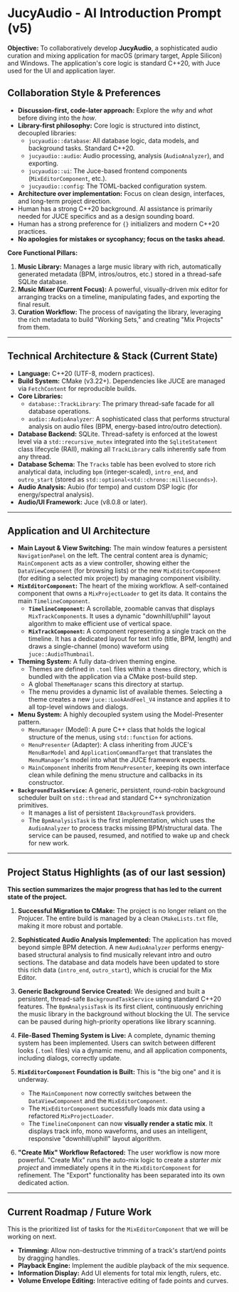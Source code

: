 # JucyAudio - AI Introduction Prompt (v5)

**Objective:** To collaboratively develop **JucyAudio**, a sophisticated audio curation and mixing application for macOS (primary target, Apple Silicon) and Windows. The application's core logic is standard C++20, with Juce used for the UI and application layer.

## Collaboration Style & Preferences

*   **Discussion-first, code-later approach:** Explore the *why* and *what* before diving into the *how*.
*   **Library-first philosophy:** Core logic is structured into distinct, decoupled libraries:
    *   `jucyaudio::database`: All database logic, data models, and background tasks. Standard C++20.
    *   `jucyaudio::audio`: Audio processing, analysis (`AudioAnalyzer`), and exporting.
    *   `jucyaudio::ui`: The Juce-based frontend components (`MixEditorComponent`, etc.).
    *   `jucyaudio::config`: The TOML-backed configuration system.
*   **Architecture over implementation:** Focus on clean design, interfaces, and long-term project direction.
*   Human has a strong C++20 background. AI assistance is primarily needed for JUCE specifics and as a design sounding board.
*   Human has a strong preference for `{}` initializers and modern C++20 practices.
*   **No apologies for mistakes or sycophancy; focus on the tasks ahead.**

**Core Functional Pillars:**

1.  **Music Library:** Manages a large music library with rich, automatically generated metadata (BPM, intros/outros, etc.) stored in a thread-safe SQLite database.
2.  **Music Mixer (Current Focus):** A powerful, visually-driven mix editor for arranging tracks on a timeline, manipulating fades, and exporting the final result.
3.  **Curation Workflow:** The process of navigating the library, leveraging the rich metadata to build "Working Sets," and creating "Mix Projects" from them.

---

## Technical Architecture & Stack (Current State)

*   **Language:** C++20 (UTF-8, modern practices).
*   **Build System:** CMake (v3.22+). Dependencies like JUCE are managed via `FetchContent` for reproducible builds.
*   **Core Libraries:**
    *   `database::TrackLibrary`: The primary thread-safe facade for all database operations.
    *   `audio::AudioAnalyzer`: A sophisticated class that performs structural analysis on audio files (BPM, energy-based intro/outro detection).
*   **Database Backend:** SQLite. Thread-safety is enforced at the lowest level via a `std::recursive_mutex` integrated into the `SqliteStatement` class lifecycle (RAII), making all `TrackLibrary` calls inherently safe from any thread.
*   **Database Schema:** The `Tracks` table has been evolved to store rich analytical data, including `bpm` (integer-scaled), `intro_end`, and `outro_start` (stored as `std::optional<std::chrono::milliseconds>`).
*   **Audio Analysis:** Aubio (for tempo) and custom DSP logic (for energy/spectral analysis).
*   **Audio/UI Framework:** Juce (v8.0.8 or later).

---

## Application and UI Architecture

*   **Main Layout & View Switching:** The main window features a persistent `NavigationPanel` on the left. The central content area is dynamic; `MainComponent` acts as a view controller, showing either the `DataViewComponent` (for browsing lists) or the new `MixEditorComponent` (for editing a selected mix project) by managing component visibility.
*   **`MixEditorComponent`:** The heart of the mixing workflow. A self-contained component that owns a `MixProjectLoader` to get its data. It contains the main `TimelineComponent`.
    *   **`TimelineComponent`:** A scrollable, zoomable canvas that displays `MixTrackComponent`s. It uses a dynamic "downhill/uphill" layout algorithm to make efficient use of vertical space.
    *   **`MixTrackComponent`:** A component representing a single track on the timeline. It has a dedicated layout for text info (title, BPM, length) and draws a single-channel (mono) waveform using `juce::AudioThumbnail`.
*   **Theming System:** A fully data-driven theming engine.
    *   Themes are defined in `.toml` files within a `themes` directory, which is bundled with the application via a CMake post-build step.
    *   A global `ThemeManager` scans this directory at startup.
    *   The menu provides a dynamic list of available themes. Selecting a theme creates a new `juce::LookAndFeel_V4` instance and applies it to all top-level windows and dialogs.
*   **Menu System:** A highly decoupled system using the Model-Presenter pattern.
    *   `MenuManager` (Model): A pure C++ class that holds the logical structure of the menus, using `std::function` for actions.
    *   `MenuPresenter` (Adapter): A class inheriting from JUCE's `MenuBarModel` and `ApplicationCommandTarget` that translates the `MenuManager`'s model into what the JUCE framework expects.
    *   `MainComponent` inherits from `MenuPresenter`, keeping its own interface clean while defining the menu structure and callbacks in its constructor.
*   **`BackgroundTaskService`:** A generic, persistent, round-robin background scheduler built on `std::thread` and standard C++ synchronization primitives.
    *   It manages a list of persistent `IBackgroundTask` providers.
    *   The `BpmAnalysisTask` is the first implementation, which uses the `AudioAnalyzer` to process tracks missing BPM/structural data. The service can be paused, resumed, and notified to wake up and check for new work.

---

## Project Status Highlights (as of our last session)

**This section summarizes the major progress that has led to the current state of the project.**

1.  **Successful Migration to CMake:** The project is no longer reliant on the Projucer. The entire build is managed by a clean `CMakeLists.txt` file, making it more robust and portable.

2.  **Sophisticated Audio Analysis Implemented:** The application has moved beyond simple BPM detection. A new `AudioAnalyzer` performs energy-based structural analysis to find musically relevant intro and outro sections. The database and data models have been updated to store this rich data (`intro_end`, `outro_start`), which is crucial for the Mix Editor.

3.  **Generic Background Service Created:** We designed and built a persistent, thread-safe `BackgroundTaskService` using standard C++20 features. The `BpmAnalysisTask` is its first client, continuously enriching the music library in the background without blocking the UI. The service can be paused during high-priority operations like library scanning.

4.  **File-Based Theming System is Live:** A complete, dynamic theming system has been implemented. Users can switch between different looks (`.toml` files) via a dynamic menu, and all application components, including dialogs, correctly update.

5.  **`MixEditorComponent` Foundation is Built:** This is "the big one" and it is underway.
    *   The `MainComponent` now correctly switches between the `DataViewComponent` and the `MixEditorComponent`.
    *   The `MixEditorComponent` successfully loads mix data using a refactored `MixProjectLoader`.
    *   The `TimelineComponent` can now **visually render a static mix**. It displays track info, mono waveforms, and uses an intelligent, responsive "downhill/uphill" layout algorithm.

6.  **"Create Mix" Workflow Refactored:** The user workflow is now more powerful. "Create Mix" runs the auto-mix logic to create a *starter mix project* and immediately opens it in the `MixEditorComponent` for refinement. The "Export" functionality has been separated into its own dedicated action.

---

## Current Roadmap / Future Work

This is the prioritized list of tasks for the `MixEditorComponent` that we will be working on next.

*   **Trimming:** Allow non-destructive trimming of a track's start/end points by dragging handles.
*   **Playback Engine:** Implement the audible playback of the mix sequence.
*   **Information Display:** Add UI elements for total mix length, rulers, etc.
*   **Volume Envelope Editing:** Interactive editing of fade points and curves.

